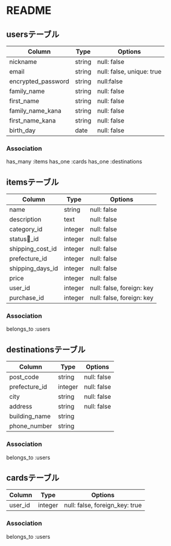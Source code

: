 # README

## usersテーブル

|Column|Type|Options|
|------|----|-------|
|nickname |string  |null: false  |
|email    |string  |null: false, unique: true  |
|encrypted_password |string  |null:false  |
|family_name  |string  |null: false  |
|first_name   |string  |null: false  |
|family_name_kana  |string  |null: false  |
|first_name_kana  |string  |null: false  |
|birth_day  |date  |null: false  |


### Association
has_many :items
has_one :cards
has_one :destinations




## itemsテーブル

|Column|Type|Options|
|------|----|-------|
|name  |string  |null: false  |
|description  |text  |null: false  |
|category_id  |integer  |null: false |
|status_id  |integer  |null: false  |
|shipping_cost_id  |integer  |null: false  |
|prefecture_id |integer  |null: false  |
|shipping_days_id  |integer  |null: false  |
|price  |integer  |null: false  |
|user_id  |integer  |null: false, foreign: key  |
|purchase_id  |integer  |null: false, foreign: key  |



### Association
belongs_to :users





## destinationsテーブル

|Column|Type|Options|
|------|----|-------|
|post_code  |string  |null: false  |
|prefecture_id  |integer  |null: false  |
|city  |string  |null: false  |
|address  |string  |null: false  |
|building_name  |string  |  |
|phone_number  |string  |  |


### Association
belongs_to :users



## cardsテーブル

|Column|Type|Options|
|------|----|-------|
|user_id  |integer  |null: false, foreign_key: true  |

### Association
belongs_to :users